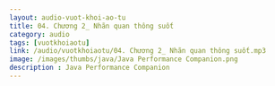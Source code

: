 ```yaml
---
layout: audio-vuot-khoi-ao-tu
title: 04. Chương 2_ Nhãn quan thông suốt
category: audio
tags: [vuotkhoiaotu]
link: /audio/vuotkhoiaotu/04. Chương 2_ Nhãn quan thông suốt.mp3 
image: /images/thumbs/java/Java Performance Companion.png
description : Java Performance Companion 
---
```












